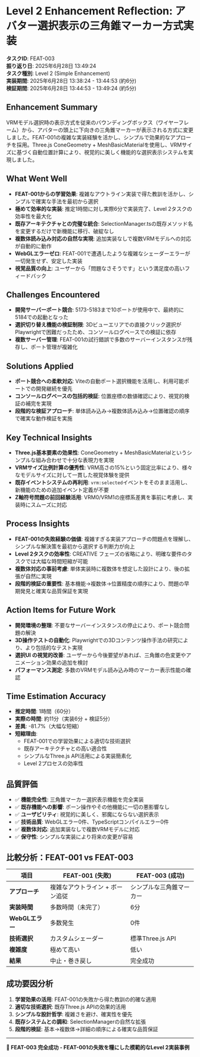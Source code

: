 # Level 2 Enhancement Reflection: アバター選択表示の三角錐マーカー方式実装

**タスクID**: FEAT-003  
**振り返り日**: 2025年6月28日 13:49:24  
**タスク種別**: Level 2 (Simple Enhancement)  
**実装期間**: 2025年6月28日 13:38:24 - 13:44:53 (約6分)  
**検証期間**: 2025年6月28日 13:44:53 - 13:49:24 (約5分)  

## Enhancement Summary

VRMモデル選択時の表示方式を従来のバウンディングボックス（ワイヤーフレーム）から、アバターの頭上に下向きの三角錐マーカーが表示される方式に変更しました。FEAT-001の複雑な実装経験を活かし、シンプルで効果的なアプローチを採用。Three.js ConeGeometry + MeshBasicMaterialを使用し、VRMサイズに基づく自動位置計算により、視覚的に美しく機能的な選択表示システムを実現しました。

## What Went Well

- **FEAT-001からの学習効果**: 複雑なアウトライン実装で得た教訓を活かし、シンプルで確実な手法を最初から選択
- **極めて効率的な実装**: 推定1時間に対し実際6分で実装完了、Level 2タスクの効率性を最大化
- **既存アーキテクチャとの完璧な統合**: SelectionManager.tsの既存メソッド名を変更するだけで新機能に移行、破綻なし
- **複数体読み込み対応の自然な実現**: 追加実装なしで複数VRMモデルへの対応が自動的に動作
- **WebGLエラーゼロ**: FEAT-001で遭遇したような複雑なシェーダーエラーが一切発生せず、安定した実装
- **視覚品質の向上**: ユーザーから「問題なさそうです」という満足度の高いフィードバック

## Challenges Encountered

- **開発サーバーポート競合**: 5173-5183まで10ポートが使用中で、最終的に5184での起動となった
- **選択切り替え機能の検証制限**: 3Dビューエリアでの直接クリック選択がPlaywrightで困難だったため、コンソールログベースでの検証に依存
- **複数サーバー管理**: FEAT-001の試行錯誤で多数のサーバーインスタンスが残存し、ポート管理が複雑化

## Solutions Applied

- **ポート競合への柔軟対応**: Viteの自動ポート選択機能を活用し、利用可能ポートでの開発継続を優先
- **コンソールログベースの包括的検証**: 位置座標の数値確認により、視覚的検証の補完を実現
- **段階的な検証アプローチ**: 単体読み込み→複数体読み込み→位置確認の順序で確実な動作検証を実施

## Key Technical Insights

- **Three.js基本要素の効果性**: ConeGeometry + MeshBasicMaterialというシンプルな組み合わせで十分な表現力を実現
- **VRMサイズ比例計算の優秀性**: VRM高さの15%という固定比率により、様々なモデルサイズに対して一貫した視覚体験を提供
- **既存イベントシステムの再利用**: `vrm:selected`イベントをそのまま活用し、新機能のための追加イベント定義が不要
- **Z軸符号問題の前回経験活用**: VRM0/VRM1の座標系差異を事前に考慮し、実装時にスムーズに対応

## Process Insights

- **FEAT-001の失敗経験の価値**: 複雑すぎる実装アプローチの問題点を理解し、シンプルな解決策を最初から選択する判断力が向上
- **Level 2タスクの効率性**: CREATIVE フェーズの省略により、明確な要件のタスクでは大幅な時間短縮が可能
- **複数体対応の事前考慮**: 単体実装時に複数体を想定した設計により、後の拡張が自然に実現
- **段階的検証の重要性**: 基本機能→複数体→位置精度の順序により、問題の早期発見と確実な品質保証を実現

## Action Items for Future Work

- **開発環境の整理**: 不要なサーバーインスタンスの停止により、ポート競合問題の解決
- **3D操作テストの自動化**: Playwrightでの3Dコンテンツ操作手法の研究により、より包括的なテスト実現
- **選択UI の視覚的改善**: ユーザーから今後要望があれば、三角錐の色変更やアニメーション効果の追加を検討
- **パフォーマンス測定**: 多数のVRMモデル読み込み時のマーカー表示性能の確認

## Time Estimation Accuracy

- **推定時間**: 1時間（60分）
- **実際の時間**: 約11分（実装6分 + 検証5分）
- **差異**: -81.7%（大幅な短縮）
- **短縮理由**: 
  - FEAT-001での学習効果による適切な技術選択
  - 既存アーキテクチャとの高い適合性
  - シンプルなThree.js API活用による実装簡素化
  - Level 2プロセスの効率性

## 品質評価

- ✅ **機能完全性**: 三角錐マーカー選択表示機能を完全実装
- ✅ **既存機能への影響**: ボーン操作やその他機能に一切の悪影響なし
- ✅ **ユーザビリティ**: 視覚的に美しく、邪魔にならない選択表示
- ✅ **技術品質**: WebGLエラー0件、TypeScriptコンパイルエラー0件
- ✅ **複数体対応**: 追加実装なしで複数VRMモデルに対応
- ✅ **保守性**: シンプルな実装により将来の変更が容易

## 比較分析：FEAT-001 vs FEAT-003

| 項目 | FEAT-001 (失敗) | FEAT-003 (成功) |
|------|------------------|------------------|
| **アプローチ** | 複雑なアウトライン + ボーン追従 | シンプルな三角錐マーカー |
| **実装時間** | 多数時間（未完了） | 6分 |
| **WebGLエラー** | 多数発生 | 0件 |
| **技術選択** | カスタムシェーダー | 標準Three.js API |
| **複雑度** | 極めて高い | 低い |
| **結果** | 中止・巻き戻し | 完全成功 |

## 成功要因分析

1. **学習効果の活用**: FEAT-001の失敗から得た教訓の的確な適用
2. **適切な技術選択**: 既存Three.js APIの効果的活用
3. **シンプルな設計哲学**: 複雑さを避け、確実性を優先
4. **既存システムとの調和**: SelectionManagerの自然な拡張
5. **段階的検証**: 基本→複数体→詳細の順序による確実な品質保証

---

**🎉 FEAT-003 完全成功 - FEAT-001の失敗を糧にした模範的なLevel 2実装事例** 
